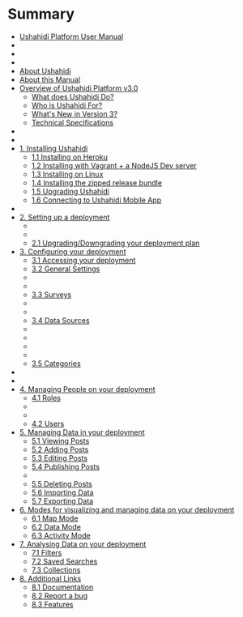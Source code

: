 # Summary

* [Ushahidi Platform User Manual](README.md)
* [](.md)
* [](.md)
* [](.md)
* [About Ushahidi](about_ushahidi.md)
* [About this Manual](about_this_manual.md)
* [Overview of Ushahidi Platform v3.0](overview_of_ushahidi_platform_v30/README.md)
  * [What does Ushahidi Do?](overview_of_ushahidi_platform_v30/what_does_ushahidi_do.md)
  * [Who is Ushahidi For?](overview_of_ushahidi_platform_v30/who_is_ushahidi_for.md)
  * [What's New in Version 3?](overview_of_ushahidi_platform_v30/whats_new_in_version_3.md)
  * [Technical Specifications](overview_of_ushahidi_platform_v30/technical_specifications.md)
* [](.md)
* [](.md)
* [1. Installing Ushahidi](1_installing_ushahidi/README.md)
  * [1.1 Installing on Heroku](1_installing_ushahidi/11_installing_on_heroku.md)
  * [1.2 Installing with Vagrant +  a NodeJS Dev server](1_installing_ushahidi/12_installing_with_vagrant_+_a_nodejs_dev_server.md)
  * [1.3 Installing on Linux](1_installing_ushahidi/13_installing_on_linux.md)
  * [1.4 Installing the zipped release bundle](1_installing_ushahidi/14_installing_the_zipped_release_bundle.md)
  * [1.5 Upgrading Ushahidi](1_installing_ushahidi/15_upgrading_ushahidi.md)
  * [1.6 Connecting to Ushahidi Mobile App](1_installing_ushahidi/16_connecting_to_ushahidi_mobile_app.md)
* [](.md)
* [2. Setting up a deployment](2_setting_up_a_deployment/README.md)
  * [](2_setting_up_a_deployment/.md)
  * [](2_setting_up_a_deployment/.2.md)
  * [2.1 Upgrading/Downgrading your deployment plan](2_setting_up_a_deployment/21_upgradingdowngrading_your_deployment_plan.md)
* [3. Configuring your deployment](3_configuring_your_deployment/README.md)
  * [3.1 Accessing your deployment](3_configuring_your_deployment/31_accessing_your_deployment.md)
  * [3.2 General Settings](3_configuring_your_deployment/32_general_settings.md)
  * [](3_configuring_your_deployment/.md)
  * [](3_configuring_your_deployment/.4.md)
  * [3.3 Surveys](3_configuring_your_deployment/33_surveys.md)
  * [](3_configuring_your_deployment/.6.md)
  * [](3_configuring_your_deployment/.7.md)
  * [3.4 Data Sources](3_configuring_your_deployment/34_data_sources.md)
  * [](3_configuring_your_deployment/.9.md)
  * [](3_configuring_your_deployment/.10.md)
  * [](3_configuring_your_deployment/.11.md)
  * [](3_configuring_your_deployment/.12.md)
  * [3.5 Categories](3_configuring_your_deployment/35_categories.md)
* [](.md)
* [](.md)
* [4. Managing People on your deployment](4_managing_people_on_your_deployment/README.md)
  * [4.1 Roles](4_managing_people_on_your_deployment/41_roles.md)
  * [](4_managing_people_on_your_deployment/.md)
  * [](4_managing_people_on_your_deployment/.3.md)
  * [4.2 Users](4_managing_people_on_your_deployment/42_users.md)
* [5. Managing Data in your deployment](5_managing_data_in_your_deployment/README.md)
  * [5.1 Viewing Posts](5_managing_data_in_your_deployment/51_viewing_posts.md)
  * [5.2 Adding Posts](5_managing_data_in_your_deployment/52_adding_posts.md)
  * [5.3 Editing Posts](5_managing_data_in_your_deployment/53_editing_posts.md)
  * [5.4 Publishing Posts](5_managing_data_in_your_deployment/54_publishing_posts.md)
  * [](5_managing_data_in_your_deployment/.md)
  * [5.5 Deleting Posts](5_managing_data_in_your_deployment/55_deleting_posts.md)
  * [5.6 Importing Data](5_managing_data_in_your_deployment/56_importing_data.md)
  * [5.7 Exporting Data](5_managing_data_in_your_deployment/57_exporting_data.md)
* [6. Modes for visualizing and managing data on your deployment](6_modes_for_visualizing_and_managing_data_on_your_/README.md)
  * [6.1 Map Mode](6_modes_for_visualizing_and_managing_data_on_your_/61_map_mode.md)
  * [6.2 Data Mode](6_modes_for_visualizing_and_managing_data_on_your_/62_data_mode.md)
  * [6.3 Activity Mode](6_modes_for_visualizing_and_managing_data_on_your_/63_activity_mode.md)
* [7. Analysing Data on your deployment](7_analysing_data_on_your_deployment/README.md)
  * [7.1 Filters](7_analysing_data_on_your_deployment/71_filters.md)
  * [7.2 Saved Searches](7_analysing_data_on_your_deployment/72_saved_searches.md)
  * [7.3 Collections](7_analysing_data_on_your_deployment/73_collections.md)
* [8. Additional Links](8_additional_links/README.md)
  * [8.1 Documentation](8_additional_links/81_documentation.md)
  * [8.2 Report a bug](8_additional_links/82_report_a_bug.md)
  * [8.3 Features](8_additional_links/83_features.md)
